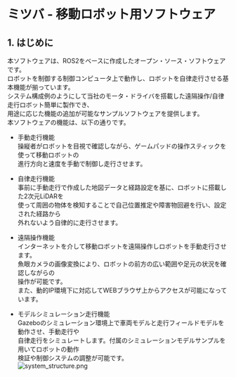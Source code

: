 # ミツバ - 移動ロボット用ソフトウェア

## 1. はじめに
本ソフトウェアは、ROS2をベースに作成したオープン・ソース・ソフトウェアです。  
ロボットを制御する制御コンピュータ上で動作し、ロボットを自律走行させる基本機能が揃っています。  
システム構成例のようにして当社のモータ・ドライバを搭載した遠隔操作/自律走行ロボット簡単に製作でき、  
用途に応じた機能の追加が可能なサンプルソフトウェアを提供します。  
本ソフトウェアの機能は、以下の通りです。  
* 手動走行機能  
    操縦者がロボットを目視で確認しながら、ゲームパッドの操作スティックを使って移動ロボットの  
    進行方向と速度を手動で制御し走行させます。

* 自律走行機能  
  事前に手動走行で作成した地図データと経路設定を基に、ロボットに搭載した2次元LiDARを  
  使って周囲の物体を検知することで自己位置推定や障害物回避を行い、設定された経路から  
  外れないよう自律的に走行させます。

* 遠隔操作機能  
  インターネットを介して移動ロボットを遠隔操作しロボットを手動走行させます。  
  魚眼カメラの画像変換により、ロボットの前方の広い範囲や足元の状況を確認しながらの  
  操作が可能です。  
  また、動的IP環境下に対応してWEBブラウザ上からアクセスが可能になっています。  

* モデルシミュレーション走行機能  
  Gazeboのシミュレーション環境上で車両モデルと走行フィールドモデルを動作させ、手動走行や  
  自律走行をシミュレートします。付属のシミュレーションモデルサンプルを用いてロボットの動作  
  検証や制御システムの調整が可能です。  
  ![system_structure.png](system_structure.png)















